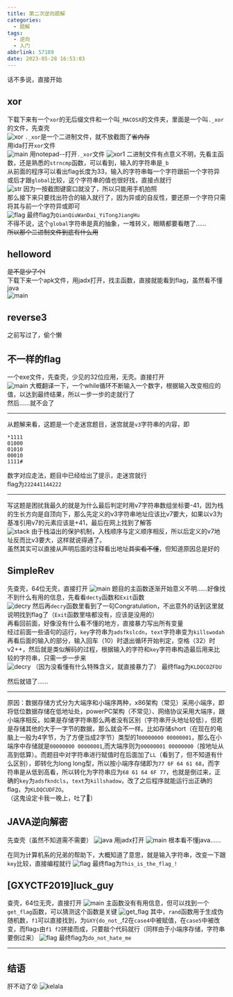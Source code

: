 ```yaml
---
title: 第二次逆向题解
categories:
  - 题解
tags:
  - 逆向
  - 入门
abbrlink: 57189
date: 2023-05-28 16:53:03
---
```

话不多说，直接开始  

## xor

下载下来有一个`xor`的无后缀文件和一个叫`_MACOSX`的文件夹，里面是一个叫`._xor`的文件，先查壳  
![xor](https://remi-riya-img.oss-cn-beijing.aliyuncs.com/xor.png)
`._xor`是一个二进制文件，就不放截图了~~省内存~~  
用ida打开`xor`文件  
![main](https://remi-riya-img.oss-cn-beijing.aliyuncs.com/main.png)
用notepad--打开`._xor`文件
![xor1](https://remi-riya-img.oss-cn-beijing.aliyuncs.com/xor1.png)
二进制文件有点意义不明，先看主函数，还是熟悉的`strncmp`函数，可以看到，输入的字符串是`_b`  
从前面的程序可以看出flag长度为33，输入的字符串每一个字符跟前一个字符异或后才跟`global`比较，这个字符串的值也很好找，直接点就行  
![str](https://remi-riya-img.oss-cn-beijing.aliyuncs.com/str.jpg)
因为一按截图键窗口就没了，所以只能用手机拍照  
那么接下来只要找出符合的输入就行了，因为异或的自反性，要还原一个字符只需将其与前一个字符异或即可  
![flag](https://remi-riya-img.oss-cn-beijing.aliyuncs.com/flag.png)
最终flag为`QianQiuWanDai_YiTongJiangHu`  
不得不说，这个`global`字符串是真的抽象，一堆转义，眼睛都要看瞎了……  
~~所以那个二进制文件到底有什么用~~  

## helloword

~~是不是少了个l~~  
下载下来一个apk文件，用jadx打开，找主函数，直接就能看到flag，虽然看不懂java  
![main](https://remi-riya-img.oss-cn-beijing.aliyuncs.com/helloword.png)

## reverse3

之前写过了，偷个懒

## 不一样的flag

一个exe文件，先查壳，少见的32位应用，无壳。直接打开  
![main](https://remi-riya-img.oss-cn-beijing.aliyuncs.com/de.main.png)
大概翻译一下，一个while循环不断输入一个数字，根据输入改变相应的值，以达到最终结果，所以一步一步的走就行了  
然后……就不会了

---

从题解来看，这题是一个走迷宫题目，迷宫就是`v3`字符串的内容，即

```text
*1111
01000
01010
00010
1111#
```

数字对应走法，题目中已经给出了提示，走迷宫就行  
flag为`222441144222`  

---

写这题是困扰我最久的就是为什么最后判定时用v7字符串数组坐标要-41，因为栈的生长方向是自顶向下，那么先定义的v3字符串地址应该比v7要大，如果以v3为基准引用v7的元素应该是+41，最后在网上找到了解答  
![stack](https://remi-riya-img.oss-cn-beijing.aliyuncs.com/stack.png)
由于栈溢出的保护机制，入栈顺序与定义顺序相反，所以后定义的v7地址反而比v3要大，这样就说得通了。  
虽然其实可以直接从声明后面的注释看出地址~~其实看不懂~~，但知道原因总是好的

## SimpleRev

先查壳，64位无壳，直接打开
![main](https://remi-riya-img.oss-cn-beijing.aliyuncs.com/simplemain.png)
题目的主函数逐渐开始意义不明……好像找不到什么有用的信息，先看看`decty`函数和`Exit`函数  
![decry](https://remi-riya-img.oss-cn-beijing.aliyuncs.com/decry.png)
然后再`decry`函数里看到了一句Congratulation，不出意外的话到这里就说明找到flag了（`Exit`函数里啥都没有，应该是没用的）  
再看回前面，好像没有什么看不懂的地方，直接暴力写出所有变量  
经过前面一些语句的运行，`key`字符串为`adsfkslcdn`，`text`字符串变为`killswodah`  
再看后面的输入的部分，输入回车（10）时退出循环开始判定，空格（32）时v2++，然后就是类似解码的过程，根据输入的字符和`key`字符串构造最后用来比较的字符串，只需一步一步来  
![decry](https://remi-riya-img.oss-cn-beijing.aliyuncs.com/decryc.png)
（因为没看懂有什么特殊含义，就直接暴力了）
最终flag为`KLDQCOZFDU`  

然后就错了……

---

原因：数据存储方式分为大端序和小端序两种，x86架构（常见）采用小端序，即将低位数据存储在低地址处，powerPC架构（不常见）、网络协议采用大端序，跟小端序相反。如果是存储字符串那么两者没有区别（字符串开头地址较低），但若是存储其他的大于一字节的数据，那么就会不一样。比如存储short（在现在的电脑上一般为4字节，为了方便当成2字节）类型的1`00000000 00000001`，那么在小端序中存储就是`00000000 00000001`,而大端序则为`00000001 00000000`（按地址从高到低算）。而题目中对字符串进行赋值时在后面加了`LL`（看到了，但不知道有什么区别），即转化为long long型，所以按小端序存储即为`77 6F 64 61 68`，而字符串是从低到高看，所以转化为字符串应为`68 61 64 6F 77`，也就是倒过来，正确的`key`为`adsfkndcls`，`text`为`killshadow`，改了之后程序就能运行出正确的flag，为`KLDQCUDFZO`。  
（这鬼设定卡我一晚上，吐了🤮）  

## JAVA逆向解密

先查壳（虽然不知道需不需要）
![java](https://remi-riya-img.oss-cn-beijing.aliyuncs.com/java.png)
用jadx打开
![main](https://remi-riya-img.oss-cn-beijing.aliyuncs.com/javamain.png)
根本看不懂java……  

在同为计算机系的兄弟的帮助下，大概知道了意思，就是输入字符串，改变一下跟`key`比较，直接编程就行
![flag](https://remi-riya-img.oss-cn-beijing.aliyuncs.com/javaflag.png)
最终flag为`This_is_the_flag_!`  

## [GXYCTF2019]luck_guy

查壳，64位无壳，直接打开
![main](https://remi-riya-img.oss-cn-beijing.aliyuncs.com/luckymain.png)
主函数没有有用信息，但可以找到一个`get_flag`函数，可以猜测这个函数是关键
![get_flag](https://remi-riya-img.oss-cn-beijing.aliyuncs.com/getflag.png)
其中，`rand`函数用于生成伪随机数，`f1`可以直接找到，为`GXY{do_not_`,f2在`case4`中被赋值，在`case5`中被改变，而flag`s`由`f1 f2`拼接而成，只要敲个代码就行（同样由于小端序存储，字符串要倒过来）
![flag](https://remi-riya-img.oss-cn-beijing.aliyuncs.com/lucflag.png "其实是照着网上敲的，python早忘的差不多了")
最终flag为`do_not_hate_me`

---

## 结语

肝不动了😵
![kelala](https://remi-riya-img.oss-cn-beijing.aliyuncs.com/kelala.jpg)
